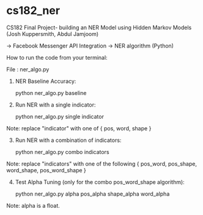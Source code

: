 # cs182_ner
CS182 Final Project- building an NER Model using Hidden Markov Models (Josh Kuppersmith, Abdul Jamjoom)

-> Facebook Messenger API Integration
-> NER algorithm (Python)

How to run the code from your terminal:

File : ner_algo.py

1. NER Baseline Accuracy:
    
    python ner_algo.py baseline

2. Run NER with a single indicator:
    
    python ner_algo.py single indicator
  
  Note: replace "indicator" with one of { pos, word, shape }

3. Run NER with a combination of indicators:
    
    python ner_algo.py combo indicators
  
  Note: replace "indicators" with one of the following { pos_word, pos_shape, word_shape, pos_word_shape }

4. Test Alpha Tuning (only for the combo pos_word_shape algorithm):
    
    python ner_algo.py alpha pos_alpha shape_alpha word_alpha
  
  Note: alpha is a float.
  


